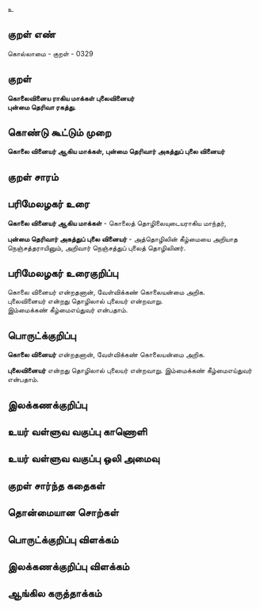 உ

## குறள் எண் 

கொல்லாமை - குறள் - 0329  

## குறள் 

**கொலைவினைய ராகிய மாக்கள் புலைவினையர்  
புன்மை தெரிவா ரகத்து.**

## கொண்டு கூட்டும் முறை

**கொலை வினையர் ஆகிய மாக்கள், புன்மை தெரிவார் அகத்துப் புலை வினையர்** 

## குறள் சாரம் 


## பரிமேலழகர் உரை

**கொலை வினையர் ஆகிய மாக்கள்** - கொலைத் தொழிலையுடையராகிய மாந்தர்,   

**புன்மை தெரிவார் அகத்துப் புலை வினையர்** - அத்தொழிலின் கீழ்மையை அறியாத நெஞ்சத்தராயினும், அறிவார் நெஞ்சத்துப் புலைத் தொழிலினர்.   

## பரிமேலழகர் உரைகுறிப்பு   

கொலை வினையர் என்றதனான், வேள்விக்கண் கொலையன்மை அறிக.  
புலைவினையர் என்றது தொழிலால் புலையர் என்றவாறு.  
இம்மைக்கண் கீழ்மைஎய்துவர் என்பதாம்.  

## பொருட்க்குறிப்பு 

**கொலை வினையர்** என்றதனான், வேள்விக்கண் கொலையன்மை அறிக.  

**புலைவினையர்** என்றது தொழிலால் புலையர் என்றவாறு. 
இம்மைக்கண் கீழ்மைஎய்துவர் என்பதாம்.  

## இலக்கணக்குறிப்பு  


## உயர் வள்ளுவ வகுப்பு காணொளி


## உயர் வள்ளுவ வகுப்பு ஒலி அமைவு 

 
## குறள் சார்ந்த கதைகள் 


## தொன்மையான சொற்கள்


## பொருட்க்குறிப்பு விளக்கம்


## இலக்கணக்குறிப்பு விளக்கம்


## ஆங்கில கருத்தாக்கம் 


